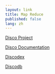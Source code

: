 ```yaml
---
layout: link
title: Map Reduce
published: false
lang: zh
---
```


[Disco Project](http://discoproject.org/)

[Disco Documentation](http://discoproject.org/doc/disco/)

[Discodex](http://discoproject.org/doc/discodex/index.html)

[Discodb](http://discoproject.org/doc/discodb/)


